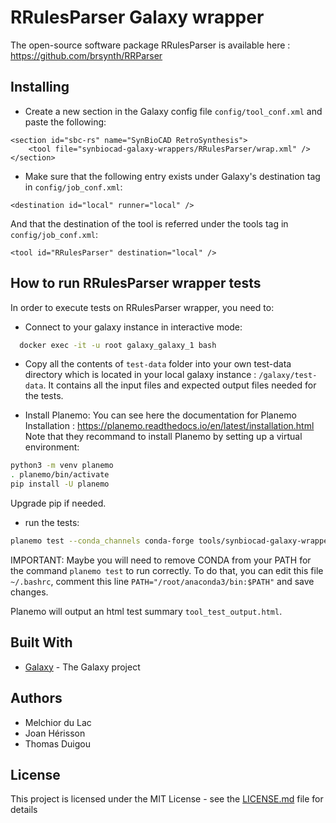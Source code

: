 # RRulesParser Galaxy wrapper

The open-source software package RRulesParser is available here : https://github.com/brsynth/RRParser

## Installing

* Create a new section in the Galaxy config file `config/tool_conf.xml` and paste the following:
```
<section id="sbc-rs" name="SynBioCAD RetroSynthesis">
    <tool file="synbiocad-galaxy-wrappers/RRulesParser/wrap.xml" />
</section>
```

* Make sure that the following entry exists under Galaxy's destination tag in `config/job_conf.xml`:
```
<destination id="local" runner="local" />
```

And that the destination of the tool is referred under the tools tag in `config/job_conf.xml`:

```
<tool id="RRulesParser" destination="local" />
```

## How to run RRulesParser wrapper tests

In order to execute tests on RRulesParser wrapper, you need to:

  - Connect to your galaxy instance in interactive mode:

  ```bash
    docker exec -it -u root galaxy_galaxy_1 bash
  ```
  - Copy all the contents of `test-data` folder into your own test-data directory which is located in your local galaxy instance : `/galaxy/test-data`. It contains all the input files and expected output files needed for the tests.

  - Install Planemo:
  You can see here the documentation for Planemo Installation : https://planemo.readthedocs.io/en/latest/installation.html
  Note that they recommand to install Planemo by setting up a virtual environment:

  ```bash
  python3 -m venv planemo
  . planemo/bin/activate
  pip install -U planemo
  ```

  Upgrade pip if needed.

  - run the tests:

  ```bash
  planemo test --conda_channels conda-forge tools/synbiocad-galaxy-wrappers/RRulesParser/wrap.xml --biocontainers --no_conda_auto_init
  ```

  IMPORTANT: Maybe you will need to remove CONDA from your PATH for the command `planemo test` to run correctly. To do that, you can edit this file `~/.bashrc`, comment this line `PATH="/root/anaconda3/bin:$PATH"` and save changes.

  Planemo will output an html test summary `tool_test_output.html`.

## Built With

* [Galaxy](https://galaxyproject.org) - The Galaxy project


## Authors

* Melchior du Lac
* Joan Hérisson
* Thomas Duigou

## License

This project is licensed under the MIT License - see the [LICENSE.md](LICENSE.md) file for details
